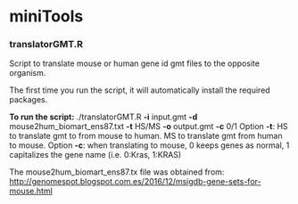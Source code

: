 # miniTools

### translatorGMT.R

Script to translate mouse or human gene id gmt files to the opposite organism. 

The first time you run the script, it will automatically install the required packages.

**To run the script:** ./translatorGMT.R **-i** input.gmt **-d** mouse2hum_biomart_ens87.txt **-t** HS/MS **-o** output.gmt **-c** 0/1
Option **-t**: HS to translate gmt to from mouse to human. MS to translate gmt from human to mouse.
Option **-c**: when translating to mouse, 0 keeps genes as normal, 1 capitalizes the gene name (i.e. 0:Kras, 1:KRAS)

The mouse2hum_biomart_ens87.tx file was obtained from: http://genomespot.blogspot.com.es/2016/12/msigdb-gene-sets-for-mouse.html
